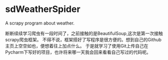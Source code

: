 # sdWeatherSpider
A scrapy program about weather.

断断续续学习爬虫有一段时间了，之前接触的是BeautifulSoup,这次是第一次接触scrapy爬虫框架。
不得不说，框架搭好了写程序是很方便的。想到自己的Github主页上空空如也，便想着往上加点什么。
于是就学习了使用Git上传自己在Pycharm下写好的项目，也许将来哪一天我会回来看看自己写过的代码呢。
